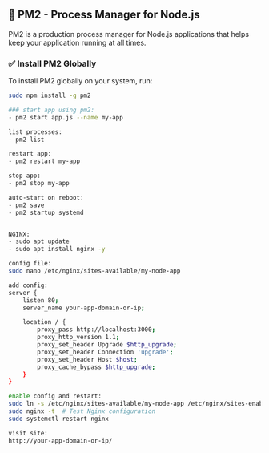 ## 📌 PM2 - Process Manager for Node.js

PM2 is a production process manager for Node.js applications that helps keep your application running at all times.

### ✅ Install PM2 Globally
To install PM2 globally on your system, run:

```bash
sudo npm install -g pm2

### start app using pm2:
- pm2 start app.js --name my-app

list processes:
- pm2 list

restart app:
- pm2 restart my-app

stop app:
- pm2 stop my-app

auto-start on reboot:
- pm2 save
- pm2 startup systemd


NGINX:
- sudo apt update
- sudo apt install nginx -y

config file:
sudo nano /etc/nginx/sites-available/my-node-app

add config:
server {
    listen 80;
    server_name your-app-domain-or-ip;

    location / {
        proxy_pass http://localhost:3000;
        proxy_http_version 1.1;
        proxy_set_header Upgrade $http_upgrade;
        proxy_set_header Connection 'upgrade';
        proxy_set_header Host $host;
        proxy_cache_bypass $http_upgrade;
    }
}

enable config and restart:
sudo ln -s /etc/nginx/sites-available/my-node-app /etc/nginx/sites-enabled/
sudo nginx -t  # Test Nginx configuration
sudo systemctl restart nginx

visit site:
http://your-app-domain-or-ip/
